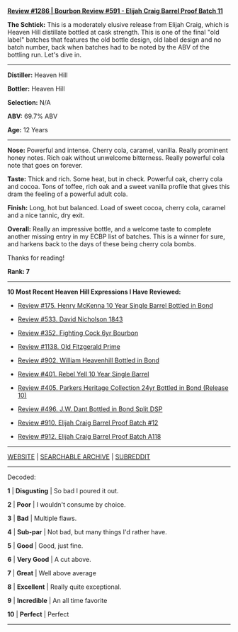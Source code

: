 
[**Review #1286 | Bourbon Review #591 - Elijah Craig Barrel Proof Batch 11**]( https://t8ke.review/review-1286-elijah-craig-barrel-proof-batch-11)

**The Schtick:** This is a moderately elusive release from Elijah Craig, which is Heaven Hill distillate bottled at cask strength. This is one of the final "old label" batches that features the old bottle design, old label design and no batch number, back when batches had to be noted by the ABV of the bottling run. Let's dive in. 

-----

**Distiller:** Heaven Hill

**Bottler:** Heaven Hill

**Selection:** N/A

**ABV:** 69.7% ABV

**Age:** 12 Years 

-----

**Nose:**  Powerful and intense. Cherry cola, caramel, vanilla. Really prominent honey notes. Rich oak without unwelcome bitterness. Really powerful cola note that goes on forever. 

**Taste:** Thick and rich. Some heat, but in check. Powerful oak, cherry cola and cocoa. Tons of toffee, rich oak and a sweet vanilla profile that gives this dram the feeling of a powerful adult cola. 

**Finish:** Long, hot but balanced. Load of sweet cocoa, cherry cola, caramel and a nice tannic, dry exit. 

**Overall:** Really an impressive bottle, and a welcome taste to complete another missing entry in my ECBP list of batches. This is a winner for sure, and harkens back to the days of these being cherry cola bombs. 

Thanks for reading!

**Rank: 7**

----- 

**10 Most Recent Heaven Hill Expressions I Have Reviewed:** 

- [Review #175. Henry McKenna 10 Year Single Barrel Bottled in Bond]( https://t8ke.review/review-175-henry-mckenna-10yr-bottled-in-bond-re-review/) 

- [Review #533. David Nicholson 1843]( https://t8ke.review/review-533-david-nicholson-1843/) 

- [Review #352. Fighting Cock 6yr Bourbon]( https://t8ke.review/review-352-fighting-cock-6yr/) 

- [Review #1138. Old Fitzgerald Prime]( https://t8ke.review/review-1138-old-fitzgerald-prime/) 

- [Review #902. William Heavenhill Bottled in Bond]( https://t8ke.review/review-902-william-heavenhill-bottled-in-bond/) 

- [Review #401. Rebel Yell 10 Year Single Barrel]( https://t8ke.review/review-401-rebel-yell-single-barrel-10yr/) 

- [Review #405. Parkers Heritage Collection 24yr Bottled in Bond (Release 10)]( https://t8ke.review/review-405-parkers-heritage-collection-10-24yr-bottled-in-bond/) 

- [Review #496. J.W. Dant Bottled in Bond Split DSP]( https://t8ke.review/review-496-jw-dant-split-dsp-131/) 

- [Review #910. Elijah Craig Barrel Proof Batch #12]( https://t8ke.review/review-910-elijah-craig-barrel-proof-batch-12/) 

- [Review #912. Elijah Craig Barrel Proof Batch A118]( https://t8ke.review/review-912-elijah-craig-barrel-proof-batch-a118/) 

-----

[WEBSITE](https://t8ke.review) | [SEARCHABLE ARCHIVE](https://t8ke.review/review-archive/) | [SUBREDDIT](https://reddit.com/r/t8kereviews)

-----

Decoded:

**1** | **Disgusting** | So bad I poured it out.

**2** | **Poor** | I wouldn't consume by choice.

**3** | **Bad** | Multiple flaws.

**4** | **Sub-par** | Not bad, but many things I'd rather have.

**5** | **Good** | Good, just fine.

**6** | **Very Good** | A cut above.

**7** | **Great** | Well above average

**8** | **Excellent** | Really quite exceptional.

**9** | **Incredible** | An all time favorite

**10** | **Perfect** | Perfect

----

